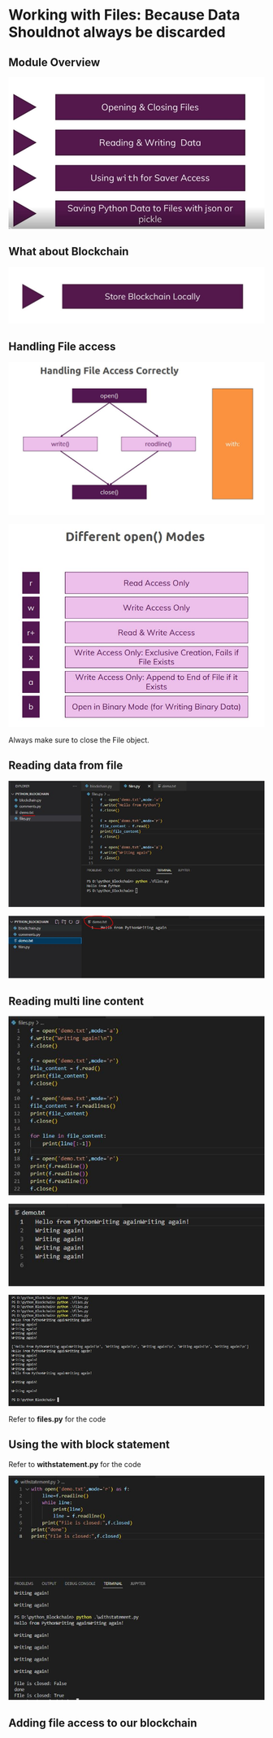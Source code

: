 # Working with Files: Because Data Shouldnot always be discarded

## Module Overview

![outcome](./01.JPG)

## What about Blockchain

![outcome](./02.JPG)

## Handling File access 

![outcome](./03.JPG)

![outcome](./04.JPG)

Always make sure to close the File object.

## Reading data from file

![outcome](./05.JPG)

![outcome](./06.JPG)

## Reading multi line content

![outcome](./07.JPG)

![outcome](./08.JPG)

![outcome](./09.JPG)

Refer to **files.py** for the code

## Using the with block statement

Refer to **withstatement.py** for the code

![outcome](./10.JPG)

## Adding file access to our blockchain












